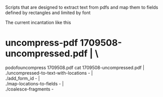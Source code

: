 Scripts that are designed to extract text from pdfs and map them to fields
defined by rectangles and limited by font

The current incantation like this

# uncompress-pdf 1709508-uncompressed.pdf | \

podofouncompress 1709508.pdf
cat 1709508-uncompressed.pdf | \
   ./uncompressed-to-text-with-locations - | \
   ./add_form_id - |  \
   ./map-locations-to-fields  - |  \
   ./coalesce-fragments -
